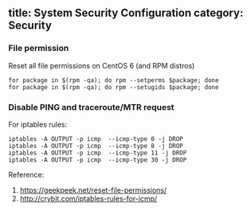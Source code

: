 title: System Security Configuration
category: Security
---

### File permission

Reset all file permissions on CentOS 6 (and RPM distros)

```
for package in $(rpm -qa); do rpm --setperms $package; done
for package in $(rpm -qa); do rpm --setugids $package; done
```

### Disable PING and traceroute/MTR request

For iptables rules:

```
iptables -A OUTPUT -p icmp  --icmp-type 0 -j DROP
iptables -A OUTPUT -p icmp  --icmp-type 8 -j DROP
iptables -A OUTPUT -p icmp  --icmp-type 11 -j DROP
iptables -A OUTPUT -p icmp  --icmp-type 30 -j DROP
```

Reference:

1. <https://geekpeek.net/reset-file-permissions/>
2. <http://crybit.com/iptables-rules-for-icmp/>
